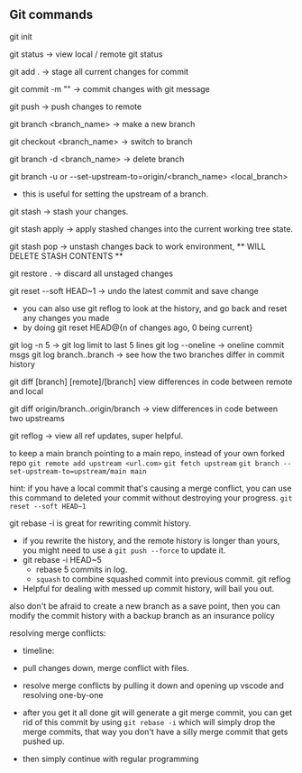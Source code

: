 ## Git commands

git init

git status -> view local / remote git status

git add . -> stage all current changes for commit

git commit -m "<commit message>" -> commit changes with git message

git push -> push changes to remote

git branch <branch_name> -> make a new branch

git checkout <branch_name> -> switch to branch

git branch -d <branch_name> -> delete branch

git branch -u or --set-upstream-to=origin/<branch_name> <local_branch>
  - this is useful for setting the upstream of a branch.

git stash -> stash your changes.

git stash apply -> apply stashed changes into the current working tree state.

git stash pop -> unstash changes back to work environment, ** WILL DELETE STASH CONTENTS **

git restore . -> discard all unstaged changes

git reset --soft HEAD~1 -> undo the latest commit and save change

  - you can also use git reflog to look at the history, and go back and reset any changes you made
  - by doing git reset HEAD@{n of changes ago, 0 being current}







git log -n 5 -> git log limit to last 5 lines
git log --oneline -> oneline commit msgs
git log branch..branch -> see how the two branches differ in commit history

git diff [branch] [remote]/[branch] view differences in code between remote and local

git diff origin/branch..origin/branch -> view differences in code between two upstreams

git reflog -> view all ref updates, super helpful.






to keep a main branch pointing to a main repo, instead of your own forked repo
`git remote add upstream <url.com>`
`git fetch upstream`
`git branch --set-upstream-to=upstream/main main`


hint: if you have a local commit that's causing a merge conflict, you can use this command to 
deleted your commit without destroying your progress.
`git reset --soft HEAD~1`

git rebase -i is great for rewriting commit history.
 - if you rewrite the history, and the remote history is longer than yours, you might need to use a `git push --force` to update it.
 - git rebase -i HEAD~5
    - rebase 5 commits in log.
    - `squash` to combine squashed commit into previous commit.
git reflog 
  - Helpful for dealing with messed up commit history, will bail you out.

also don't be afraid to create a new branch as a save point, then you can modify the commit history with a backup branch as an insurance policy

resolving merge conflicts:
- timeline:

- pull changes down, merge conflict with files.

- resolve merge conflicts by pulling it down and opening up vscode and resolving one-by-one

- after you get it all done git will generate a git merge commit, you can get rid of this commit by using `git rebase -i` which will simply drop the merge commits, that way you don't have a silly merge commit that gets pushed up.

- then simply continue with regular programming


